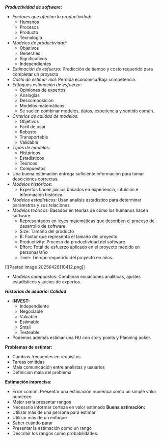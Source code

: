 ***Productividad de software:***
- *Factores que afectan la productividad:*
	- Humanos
	- Procesos
	- Producto
	- Tecnología
- *Modelos de productividad:* 
	- Objetivos
	- Generales
	- Significativos
	- Independientes
- *Estimación de esfuerzo:* Predicción de tiempo y costo requerido para completar un proyecto
- *Costo de estimar mal:* Perdida económica/Baja competencia.
- *Enfoques estimación de esfuerzo:*
	- Opiniones de expertos
	- Analogías
	- Descomposición
	- Modelos matemáticos
	- Se suelen combinar modelos, datos, experiencia y sentido común.
- *Criterios de calidad de modelos:*
	- Objetivos
	- Facil de usar
	- Robusto
	- Transportable
	- Validable
- *TIpos de modelos:* 
	- Histṕricos
	- Estadísticos
	- Teóricos
	- Compuestos
- Una buena estimación entrega suficiente información para tomar desciciones correctas.
- *Modelos históricos:*
	- Expertos hacen juicios basados en experiencia, intuición e información histórica.
- *Modelos estadísticos:* Usan analisis estadístico para determinar parámetros y sus relaciones
- *Modelos teóricos:* Basados en teorías de cómo los humanos hacen software
	- Representados en leyes matemáticas que describen el proceso de desarrollo de software
	- Size: Tamaño del producto
	- B: Factor que representa el tamaño del proyecto
	- Productivity: Proceso de productividad del software
	- Effort: Total de esfuerzo aplicado en el proyecto medido en personas/año
	- Time: Tiempo requerido del proyecto en años.

![[Pasted image 20250426110412.png]]
- *Modelos compuestos:* Combinan ecuaciones analíticas, ajustes estadísticos y juicios de expertos.

***Historias de usuario: Calidad***
- **INVEST:**
	- Independiente
	- Negociable
	- Valuable
	- Estimable
	- Small
	- Testeable
- Podemos además estimar una HU con story points y Planning poker.

**Problemas de estimar:**
- Cambios frecuentes en requisitos
- Tareas omitidas
- Mala comunicación entre analistas y usuarios
- Definicion mala del problema

**Estimación imprecisa:**
- Error común: Presentar una estimación numérica como un simple valor numérico
- Mejor sería presentar rangos
- Necesario informar certeza en valor estimado
**Buena estimación:** 
- Utilizar más de una persona para estimar
- Utilizar más de un enfoque
- Saber cuándo parar
- Presentar la estimación como un rango
- Describir los rangos como probabilidades.